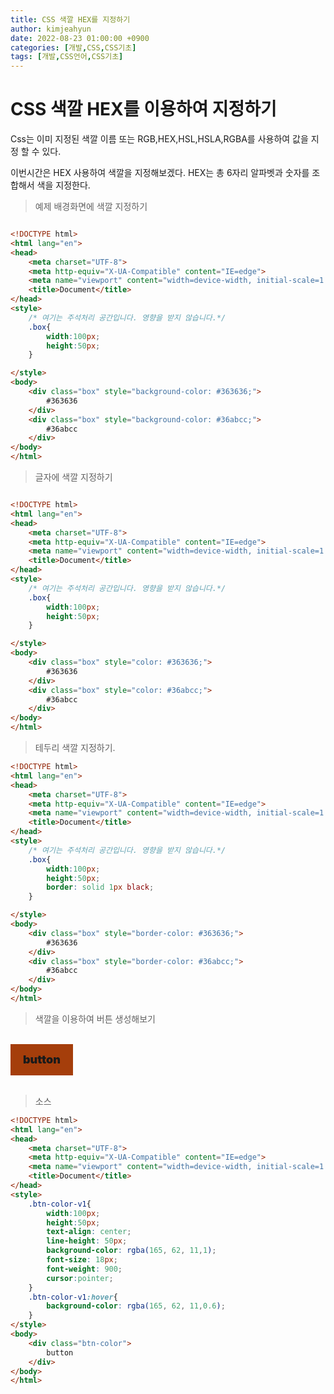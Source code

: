 ```yaml
---
title: CSS 색깔 HEX를 지정하기
author: kimjeahyun
date: 2022-08-23 01:00:00 +0900
categories: [개발,CSS,CSS기초]
tags: [개발,CSS언어,CSS기초]
---
```


<style>
    .btn-color-v1{
        width:100px;
        height:50px;
        text-align: center;
        line-height: 50px;
        background-color: rgba(165, 62, 11,1);
        font-size: 18px;
        font-weight: 900;
        cursor:pointer;
    }
    .btn-color-v1:hover{
        background-color: rgba(165, 62, 11,0.6);
    }
</style>


# CSS 색깔 HEX를 이용하여 지정하기

Css는 이미 지정된 색깔 이름 또는 RGB,HEX,HSL,HSLA,RGBA를 사용하여 값을 지정 할 수 있다.

이번시간은 HEX 사용하여 색깔을 지정해보겠다.
HEX는 총 6자리 알파벳과 숫자를 조합해서 색을 지정한다.


> 예제 배경화면에 색깔 지정하기

```html

<!DOCTYPE html>
<html lang="en">
<head>
    <meta charset="UTF-8">
    <meta http-equiv="X-UA-Compatible" content="IE=edge">
    <meta name="viewport" content="width=device-width, initial-scale=1.0">
    <title>Document</title>
</head>
<style>
    /* 여기는 주석처리 공간입니다. 영향을 받지 않습니다.*/
    .box{
        width:100px;
        height:50px;
    }

</style>
<body>
    <div class="box" style="background-color: #363636;">
        #363636
    </div>
    <div class="box" style="background-color: #36abcc;">
        #36abcc
    </div>
</body>
</html>

```

> 글자에 색깔 지정하기

```html

<!DOCTYPE html>
<html lang="en">
<head>
    <meta charset="UTF-8">
    <meta http-equiv="X-UA-Compatible" content="IE=edge">
    <meta name="viewport" content="width=device-width, initial-scale=1.0">
    <title>Document</title>
</head>
<style>
    /* 여기는 주석처리 공간입니다. 영향을 받지 않습니다.*/
    .box{
        width:100px;
        height:50px;
    }

</style>
<body>
    <div class="box" style="color: #363636;">
        #363636
    </div>
    <div class="box" style="color: #36abcc;">
        #36abcc
    </div>
</body>
</html>

```

> 테두리 색깔 지정하기.

```html
<!DOCTYPE html>
<html lang="en">
<head>
    <meta charset="UTF-8">
    <meta http-equiv="X-UA-Compatible" content="IE=edge">
    <meta name="viewport" content="width=device-width, initial-scale=1.0">
    <title>Document</title>
</head>
<style>
    /* 여기는 주석처리 공간입니다. 영향을 받지 않습니다.*/
    .box{
        width:100px;
        height:50px;
        border: solid 1px black;
    }

</style>
<body>
    <div class="box" style="border-color: #363636;">
        #363636
    </div>
    <div class="box" style="border-color: #36abcc;">
        #36abcc
    </div>
</body>
</html>
```

>색깔을 이용하여 버튼 생성해보기

</br>

<div class="btn-color-v1">
    button
</div>

</br>

>소스

```html
<!DOCTYPE html>
<html lang="en">
<head>
    <meta charset="UTF-8">
    <meta http-equiv="X-UA-Compatible" content="IE=edge">
    <meta name="viewport" content="width=device-width, initial-scale=1.0">
    <title>Document</title>
</head>
<style>
    .btn-color-v1{
        width:100px;
        height:50px;
        text-align: center;
        line-height: 50px;
        background-color: rgba(165, 62, 11,1);
        font-size: 18px;
        font-weight: 900;
        cursor:pointer;
    }
    .btn-color-v1:hover{
        background-color: rgba(165, 62, 11,0.6);
    }
</style>
<body>    
    <div class="btn-color">
        button
    </div>
</body>
</html>
```